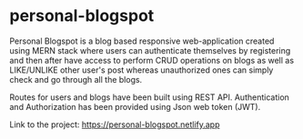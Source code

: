 # personal-blogspot
Personal Blogspot is a blog based responsive web-application created using MERN stack where users can authenticate themselves by registering and then after have access to perform CRUD operations on blogs as well as LIKE/UNLIKE other user's post whereas unauthorized ones can simply check and go through all the blogs.

Routes for users and blogs have been built using REST API. Authentication and Authorization has been provided using Json web token (JWT).

Link to the project: https://personal-blogspot.netlify.app
